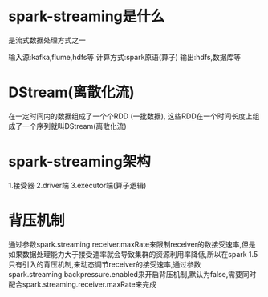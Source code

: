 # spark-streaming是什么
是流式数据处理方式之一

输入源:kafka,flume,hdfs等
计算方式:spark原语(算子)
输出:hdfs,数据库等


# DStream(离散化流)
在一定时间内的数据组成了一个个RDD  (一批数据),
这些RDD在一个时间长度上组成了一个序列就叫DStream(离散化流)

# spark-streaming架构
1.接受器
2.driver端
3.executor端(算子逻辑)

# 背压机制
通过参数spark.streaming.receiver.maxRate来限制receiver的数接受速率,但是如果数据处理能力大于接受速率就会导致集群的资源利用率降低,所以在spark 1.5只有引入的背压机制,来动态调节receiver的接受速率,通过参数spark.streaming.backpressure.enabled来开启背压机制,默认为false,需要同时配合spark.streaming.receiver.maxRate来完成